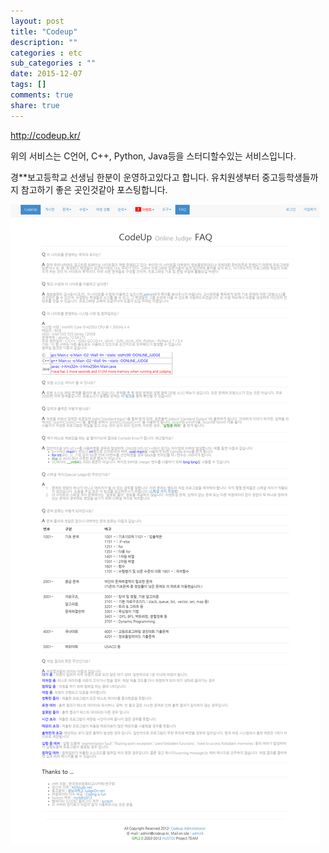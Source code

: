 ```yaml
---
layout: post
title: "Codeup"
description: ""
categories : etc
sub_categories : ""
date: 2015-12-07
tags: []
comments: true
share: true
---
```


  

http://codeup.kr/

  

위의 서비스는 C언어, C++, Python, Java등을 스터디할수있는 서비스입니다.

경**보고등학교 선생님 한분이 운영하고있다고 합니다. 유치원생부터 중고등학생들까지 참고하기 좋은 곳인것같아 포스팅합니다.

  

  

![](/assets/images/posts/407/2224AB4456654F381D9EE6.PNG)

  

